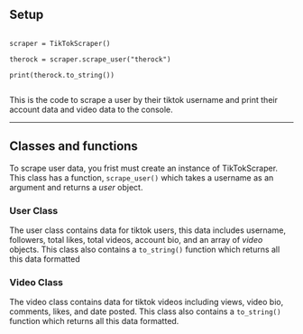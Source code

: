 <h2>Setup</h2>

<code>
scraper = TikTokScraper() <br>
therock = scraper.scrape_user("therock") <br>
print(therock.to_string()) <br>
</code>

<p>This is the code to scrape a user by their tiktok username and print their account data and video data to the console.</p>

<hr>

<h2>Classes and functions</h2>

<p>To scrape user data, you frist must create an instance of TikTokScraper. This class has a function, <code>scrape_user()</code> which takes a username as an argument and returns a <i>user</i> object.</p>

<h3>User Class</h3>
  
<p> The user class contains data for tiktok users, this data includes username, followers, total likes, total videos, account bio, and an array of <i>video</i> objects. This class also contains a <code>to_string()</code> function which returns all  this data formatted</p>

<h3>Video Class</h3>
<p> The video class contains data for tiktok videos including views, video bio, comments, likes, and date posted. This class also contains a <code>to_string()</code> function which returns all  this data formatted.</p>
